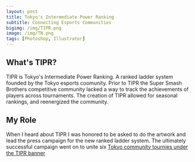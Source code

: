 ```yaml
---
layout: post
title: Tokyo's Intermediate Power Ranking 
subtitle: Connecting Esports Communities
bigimg: /img/TIPR.png
image: /img/TN.png
tags: [Photoshop, Illustrator]
---
```

 ## What's TIPR?
TIPR is Tokyo's Intermediate Power Ranking. A ranked ladder system founded by the Tokyo esports coomunity. 
Prior to TIPR the Super Smash Brothers competitive community lacked a way to track the achievements of players across tournaments.
The creation of TIPR allowed for seasonal rankings, and reenergized the community.

## My Role
When I heard about TIPR I was honored to be asked to do the artwork and lead the press campaign for the new ranked ladder system.
The ultimately successful campaign went on to unite six [Tokyo community tournies under the TIPR banner](https://twitter.com/TokyoSSB_JP)
